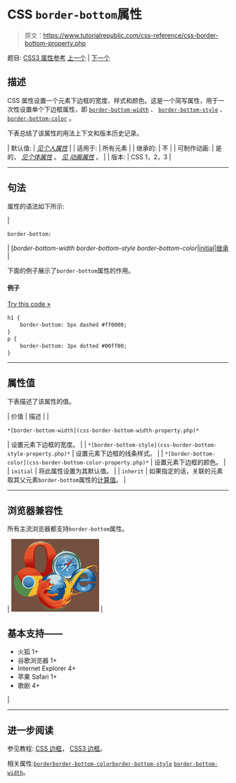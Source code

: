 # CSS `border-bottom`属性

> 原文：<https://www.tutorialrepublic.com/css-reference/css-border-bottom-property.php>

题目: [CSS3 属性参考](css3-properties.php) [上一个](css-border-property.php) | [下一个](css-border-bottom-color-property.php)

## 描述

CSS 属性设置一个元素下边框的宽度、样式和颜色。这是一个简写属性，用于一次性设置单个下边框属性，即 [`border-bottom-width`](css-border-bottom-width-property.php) 、 [`border-bottom-style`](css-border-bottom-style-property.php) 、 [`border-bottom-color`](css-border-bottom-color-property.php) 。

下表总结了该属性的用法上下文和版本历史记录。

| 默认值: | *[见个人属性](#property-values)* |
| 适用于: | 所有元素 |
| 继承的: | 不 |
| 可制作动画: | 是的， *[见个体属性](#property-values)* 。 [*见* *动画属性*](css-animatable-properties.php) 。 |
| 版本: | CSS 1，2，3 |

* * *

## 句法

属性的语法如下所示:

| 

```
border-bottom: 
```

 | [*border-bottom-width border-bottom-style border-bottom-color*&#124;[initial](../definitions.php#initial)&#124;[继承](../definitions.php#inherit) |

下面的例子展示了`border-bottom`属性的作用。

#### 例子

[Try this code »](../codelab.php?topic=css&file=border-bottom-property "Try this code using online Editor")

```
h1 {
    border-bottom: 5px dashed #ff0000;
}
p {
    border-bottom: 3px dotted #00ff00;
}
```

* * *

## 属性值

下表描述了该属性的值。

| 价值 | 描述 |
| 

```
*[border-bottom-width](css-border-bottom-width-property.php)* 
```

 | 设置元素下边框的宽度。 |
| `*[border-bottom-style](css-border-bottom-style-property.php)*` | 设置元素下边框的线条样式。 |
| `*[border-bottom-color](css-border-bottom-color-property.php)*` | 设置元素下边框的颜色。 |
| `initial` | 将此属性设置为其默认值。 |
| `inherit` | 如果指定的话，关联的元素取其父元素`border-bottom`属性的[计算值](../definitions.php#computed-value)。 |

* * *

## 浏览器兼容性

所有主流浏览器都支持`border-bottom`属性。

| ![Browsers Icon](img/e9331123c77668c1832e541c2fca1002.png) | 

## 基本支持——

*   火狐 1+
*   谷歌浏览器 1+
*   Internet Explorer 4+
*   苹果 Safari 1+
*   歌剧 4+

 |

* * *

## 进一步阅读

参见教程: [CSS 边框](../css-tutorial/css-border.php)， [CSS3 边框](../css-tutorial/css3-border.php)。

相关属性:[`border`](css-border-property.php)[`border-bottom-color`](css-border-bottom-color-property.php)[`border-bottom-style`](css-border-bottom-style-property.php)
[`border-bottom-width`](css-border-bottom-width-property.php)。